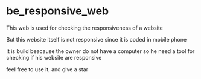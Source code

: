 # be_responsive_web

This web is used for checking the responsiveness of a website

But this website itself is not responsive since it is coded in mobile phone

It is build beacause the owner do not have a computer so he need a tool for checking if his website are responsive

feel free to use it, and give a star
